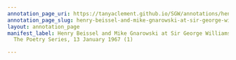 ```yaml
---
annotation_page_uri: https://tanyaclement.github.io/SGW/annotations/henry-beissel-and-mike-gnarowski-at-sir-george-williams-university-the-poetry-series-13-january-1967-1--canvas-1-audience.json
annotation_page_slug: henry-beissel-and-mike-gnarowski-at-sir-george-williams-university-the-poetry-series-13-january-1967-1--canvas-1-audience
layout: annotation_page
manifest_label: Henry Beissel and Mike Gnarowski at Sir George Williams University,
  The Poetry Series, 13 January 1967 (1)

---
```

